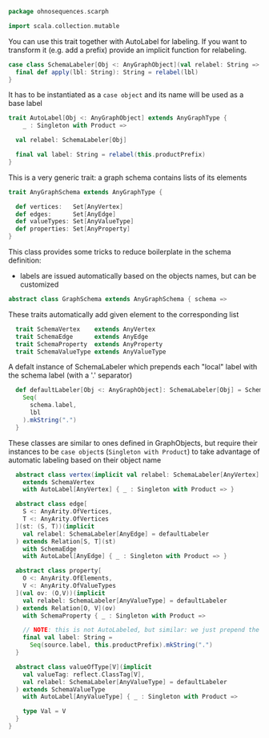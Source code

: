 
```scala
package ohnosequences.scarph

import scala.collection.mutable
```

You can use this trait together with AutoLabel for labeling. If you want to transform it (e.g. add a prefix) provide an implicit function for relabeling.

```scala
case class SchemaLabeler[Obj <: AnyGraphObject](val relabel: String => String) {
  final def apply(lbl: String): String = relabel(lbl)
}
```

It has to be instantiated as a `case object` and its name will be used as a base label

```scala
trait AutoLabel[Obj <: AnyGraphObject] extends AnyGraphType {
    _ : Singleton with Product =>

  val relabel: SchemaLabeler[Obj]

  final val label: String = relabel(this.productPrefix)
}
```

This is a very generic trait: a graph schema contains lists of its elements

```scala
trait AnyGraphSchema extends AnyGraphType {

  def vertices:   Set[AnyVertex]
  def edges:      Set[AnyEdge]
  def valueTypes: Set[AnyValueType]
  def properties: Set[AnyProperty]
}
```


This class provides some tricks to reduce boilerplate in the schema definition:

 - labels are issued automatically based on the objects names, but can be customized


```scala
abstract class GraphSchema extends AnyGraphSchema { schema =>
```

These traits automatically add given element to the corresponding list

```scala
  trait SchemaVertex    extends AnyVertex
  trait SchemaEdge      extends AnyEdge
  trait SchemaProperty  extends AnyProperty
  trait SchemaValueType extends AnyValueType
```

A defalt instance of SchemaLabeler which prepends each "local" label with the schema label (with a '.' separator)

```scala
  def defaultLabeler[Obj <: AnyGraphObject]: SchemaLabeler[Obj] = SchemaLabeler { lbl =>
    Seq(
      schema.label,
      lbl
    ).mkString(".")
  }
```

These classes are similar to ones defined in GraphObjects, but require their instances to be `case object`s (`Singleton with Product`) to take advantage of automatic labeling based on their object name

```scala
  abstract class vertex(implicit val relabel: SchemaLabeler[AnyVertex] = defaultLabeler)
    extends SchemaVertex
    with AutoLabel[AnyVertex] { _ : Singleton with Product => }

  abstract class edge[
    S <: AnyArity.OfVertices,
    T <: AnyArity.OfVertices
  ](st: (S, T))(implicit
    val relabel: SchemaLabeler[AnyEdge] = defaultLabeler
  ) extends Relation[S, T](st)
    with SchemaEdge
    with AutoLabel[AnyEdge] { _ : Singleton with Product => }

  abstract class property[
    O <: AnyArity.OfElements,
    V <: AnyArity.OfValueTypes
  ](val ov: (O,V))(implicit
    val relabel: SchemaLabeler[AnyValueType] = defaultLabeler
  ) extends Relation[O, V](ov)
    with SchemaProperty { _ : Singleton with Product =>

    // NOTE: this is not AutoLabeled, but similar: we just prepend the owner label
    final val label: String =
      Seq(source.label, this.productPrefix).mkString(".")
  }

  abstract class valueOfType[V](implicit
    val valueTag: reflect.ClassTag[V],
    val relabel: SchemaLabeler[AnyValueType] = defaultLabeler
  ) extends SchemaValueType
    with AutoLabel[AnyValueType] { _ : Singleton with Product =>

    type Val = V
  }
}

```




[test/scala/ohnosequences/scarph/asserts.scala]: ../../../../test/scala/ohnosequences/scarph/asserts.scala.md
[test/scala/ohnosequences/scarph/TwitterQueries.scala]: ../../../../test/scala/ohnosequences/scarph/TwitterQueries.scala.md
[test/scala/ohnosequences/scarph/impl/dummyTest.scala]: ../../../../test/scala/ohnosequences/scarph/impl/dummyTest.scala.md
[test/scala/ohnosequences/scarph/impl/dummy.scala]: ../../../../test/scala/ohnosequences/scarph/impl/dummy.scala.md
[test/scala/ohnosequences/scarph/impl/writes.scala]: ../../../../test/scala/ohnosequences/scarph/impl/writes.scala.md
[test/scala/ohnosequences/scarph/TwitterSchema.scala]: ../../../../test/scala/ohnosequences/scarph/TwitterSchema.scala.md
[test/scala/ohnosequences/scarph/implicitSearch.scala]: ../../../../test/scala/ohnosequences/scarph/implicitSearch.scala.md
[test/scala/ohnosequences/scarph/SchemaCreation.scala]: ../../../../test/scala/ohnosequences/scarph/SchemaCreation.scala.md
[main/scala/ohnosequences/scarph/arities.scala]: arities.scala.md
[main/scala/ohnosequences/scarph/schemas.scala]: schemas.scala.md
[main/scala/ohnosequences/scarph/predicates.scala]: predicates.scala.md
[main/scala/ohnosequences/scarph/package.scala]: package.scala.md
[main/scala/ohnosequences/scarph/objects.scala]: objects.scala.md
[main/scala/ohnosequences/scarph/impl/distributivity.scala]: impl/distributivity.scala.md
[main/scala/ohnosequences/scarph/impl/tensors.scala]: impl/tensors.scala.md
[main/scala/ohnosequences/scarph/impl/evals.scala]: impl/evals.scala.md
[main/scala/ohnosequences/scarph/impl/category.scala]: impl/category.scala.md
[main/scala/ohnosequences/scarph/impl/biproducts.scala]: impl/biproducts.scala.md
[main/scala/ohnosequences/scarph/impl/relations.scala]: impl/relations.scala.md
[main/scala/ohnosequences/scarph/syntax/package.scala]: syntax/package.scala.md
[main/scala/ohnosequences/scarph/syntax/objects.scala]: syntax/objects.scala.md
[main/scala/ohnosequences/scarph/syntax/morphisms.scala]: syntax/morphisms.scala.md
[main/scala/ohnosequences/scarph/syntax/writes.scala]: syntax/writes.scala.md
[main/scala/ohnosequences/scarph/morphisms.scala]: morphisms.scala.md
[main/scala/ohnosequences/scarph/tensor.scala]: tensor.scala.md
[main/scala/ohnosequences/scarph/axioms.scala]: axioms.scala.md
[main/scala/ohnosequences/scarph/isomorphisms.scala]: isomorphisms.scala.md
[main/scala/ohnosequences/scarph/writes.scala]: writes.scala.md
[main/scala/ohnosequences/scarph/rewrites.scala]: rewrites.scala.md
[main/scala/ohnosequences/scarph/biproduct.scala]: biproduct.scala.md
